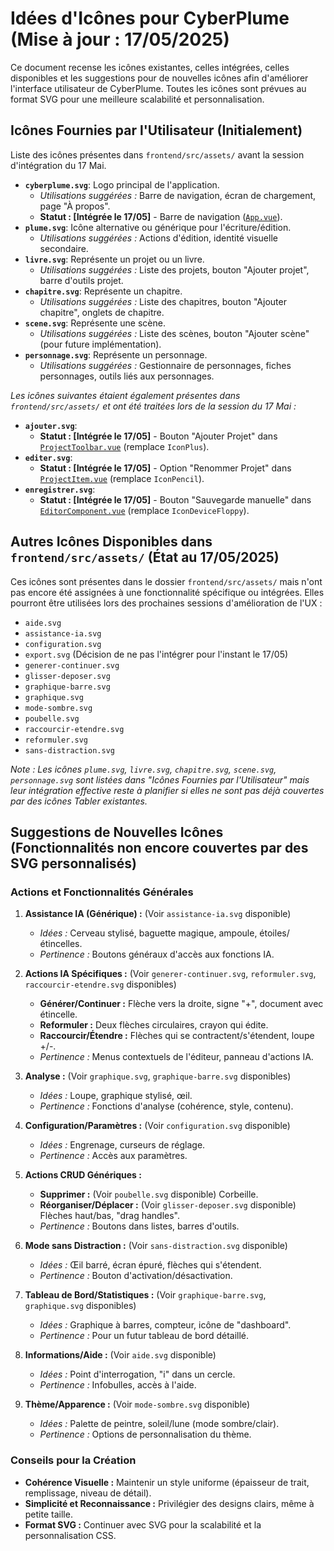 # Idées d'Icônes pour CyberPlume (Mise à jour : 17/05/2025)

Ce document recense les icônes existantes, celles intégrées, celles disponibles et les suggestions pour de nouvelles icônes afin d'améliorer l'interface utilisateur de CyberPlume. Toutes les icônes sont prévues au format SVG pour une meilleure scalabilité et personnalisation.

## Icônes Fournies par l'Utilisateur (Initialement)

Liste des icônes présentes dans `frontend/src/assets/` avant la session d'intégration du 17 Mai.

*   **`cyberplume.svg`**: Logo principal de l'application.
    *   *Utilisations suggérées :* Barre de navigation, écran de chargement, page "À propos".
    *   **Statut : [Intégrée le 17/05]** - Barre de navigation ([`App.vue`](frontend/src/App.vue:8)).
*   **`plume.svg`**: Icône alternative ou générique pour l'écriture/édition.
    *   *Utilisations suggérées :* Actions d'édition, identité visuelle secondaire.
*   **`livre.svg`**: Représente un projet ou un livre.
    *   *Utilisations suggérées :* Liste des projets, bouton "Ajouter projet", barre d'outils projet.
*   **`chapitre.svg`**: Représente un chapitre.
    *   *Utilisations suggérées :* Liste des chapitres, bouton "Ajouter chapitre", onglets de chapitre.
*   **`scene.svg`**: Représente une scène.
    *   *Utilisations suggérées :* Liste des scènes, bouton "Ajouter scène" (pour future implémentation).
*   **`personnage.svg`**: Représente un personnage.
    *   *Utilisations suggérées :* Gestionnaire de personnages, fiches personnages, outils liés aux personnages.

*Les icônes suivantes étaient également présentes dans `frontend/src/assets/` et ont été traitées lors de la session du 17 Mai :*

*   **`ajouter.svg`**:
    *   **Statut : [Intégrée le 17/05]** - Bouton "Ajouter Projet" dans [`ProjectToolbar.vue`](frontend/src/components/ProjectToolbar.vue:37) (remplace `IconPlus`).
*   **`editer.svg`**:
    *   **Statut : [Intégrée le 17/05]** - Option "Renommer Projet" dans [`ProjectItem.vue`](frontend/src/components/ProjectItem.vue:45) (remplace `IconPencil`).
*   **`enregistrer.svg`**:
    *   **Statut : [Intégrée le 17/05]** - Bouton "Sauvegarde manuelle" dans [`EditorComponent.vue`](frontend/src/components/EditorComponent.vue:49) (remplace `IconDeviceFloppy`).

## Autres Icônes Disponibles dans `frontend/src/assets/` (État au 17/05/2025)

Ces icônes sont présentes dans le dossier `frontend/src/assets/` mais n'ont pas encore été assignées à une fonctionnalité spécifique ou intégrées. Elles pourront être utilisées lors des prochaines sessions d'amélioration de l'UX :

*   `aide.svg`
*   `assistance-ia.svg`
*   `configuration.svg`
*   `export.svg` (Décision de ne pas l'intégrer pour l'instant le 17/05)
*   `generer-continuer.svg`
*   `glisser-deposer.svg`
*   `graphique-barre.svg`
*   `graphique.svg`
*   `mode-sombre.svg`
*   `poubelle.svg`
*   `raccourcir-etendre.svg`
*   `reformuler.svg`
*   `sans-distraction.svg`

*Note : Les icônes `plume.svg`, `livre.svg`, `chapitre.svg`, `scene.svg`, `personnage.svg` sont listées dans "Icônes Fournies par l'Utilisateur" mais leur intégration effective reste à planifier si elles ne sont pas déjà couvertes par des icônes Tabler existantes.*

## Suggestions de Nouvelles Icônes (Fonctionnalités non encore couvertes par des SVG personnalisés)

### Actions et Fonctionnalités Générales

1.  **Assistance IA (Générique) :** (Voir `assistance-ia.svg` disponible)
    *   *Idées :* Cerveau stylisé, baguette magique, ampoule, étoiles/étincelles.
    *   *Pertinence :* Boutons généraux d'accès aux fonctions IA.

2.  **Actions IA Spécifiques :** (Voir `generer-continuer.svg`, `reformuler.svg`, `raccourcir-etendre.svg` disponibles)
    *   **Générer/Continuer :** Flèche vers la droite, signe "+", document avec étincelle.
    *   **Reformuler :** Deux flèches circulaires, crayon qui édite.
    *   **Raccourcir/Étendre :** Flèches qui se contractent/s'étendent, loupe +/-.
    *   *Pertinence :* Menus contextuels de l'éditeur, panneau d'actions IA.

3.  **Analyse :** (Voir `graphique.svg`, `graphique-barre.svg` disponibles)
    *   *Idées :* Loupe, graphique stylisé, œil.
    *   *Pertinence :* Fonctions d'analyse (cohérence, style, contenu).

4.  **Configuration/Paramètres :** (Voir `configuration.svg` disponible)
    *   *Idées :* Engrenage, curseurs de réglage.
    *   *Pertinence :* Accès aux paramètres.

5.  **Actions CRUD Génériques :**
    *   **Supprimer :** (Voir `poubelle.svg` disponible) Corbeille.
    *   **Réorganiser/Déplacer :** (Voir `glisser-deposer.svg` disponible) Flèches haut/bas, "drag handles".
    *   *Pertinence :* Boutons dans listes, barres d'outils.

6.  **Mode sans Distraction :** (Voir `sans-distraction.svg` disponible)
    *   *Idées :* Œil barré, écran épuré, flèches qui s'étendent.
    *   *Pertinence :* Bouton d'activation/désactivation.

7.  **Tableau de Bord/Statistiques :** (Voir `graphique-barre.svg`, `graphique.svg` disponibles)
    *   *Idées :* Graphique à barres, compteur, icône de "dashboard".
    *   *Pertinence :* Pour un futur tableau de bord détaillé.

8.  **Informations/Aide :** (Voir `aide.svg` disponible)
    *   *Idées :* Point d'interrogation, "i" dans un cercle.
    *   *Pertinence :* Infobulles, accès à l'aide.

9.  **Thème/Apparence :** (Voir `mode-sombre.svg` disponible)
    *   *Idées :* Palette de peintre, soleil/lune (mode sombre/clair).
    *   *Pertinence :* Options de personnalisation du thème.

### Conseils pour la Création
*   **Cohérence Visuelle :** Maintenir un style uniforme (épaisseur de trait, remplissage, niveau de détail).
*   **Simplicité et Reconnaissance :** Privilégier des designs clairs, même à petite taille.
*   **Format SVG :** Continuer avec SVG pour la scalabilité et la personnalisation CSS.